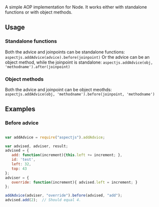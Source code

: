 A simple AOP implementation for Node.  It works either with standalone functions or with object methods.

## Usage
### Standalone functions
Both the advice and joinpoints can be standalone functions:  ``aspectjs.addAdvice(advice).before(joinpoint)``
Or the advice can be an object method, while the joinpoint is standalone: ``aspectjs.addAdvice(obj, 'methodname').after(joinpoint)``

### Object methods
Both the advice and joinpoint can be object meothds: ``aspectjs.addAdvice(obj, 'methodname').before(joinpoint, 'methodname')``


## Examples

### Before advice
``` javascript

var addAdvice = require("aspectjs").addAdvice;

var advised, adviser, result;
advised = {
   add: function(increment){this.left += increment; }, 
   id: 'test', 
   left: 32, 
   top: 43
};
adviser = {
   override: function(increment){ advised.left = increment; }
};

addAdvice(adviser, "override").before(advised, "add");
advised.add(2);  // Should equal 4.  
            
```

